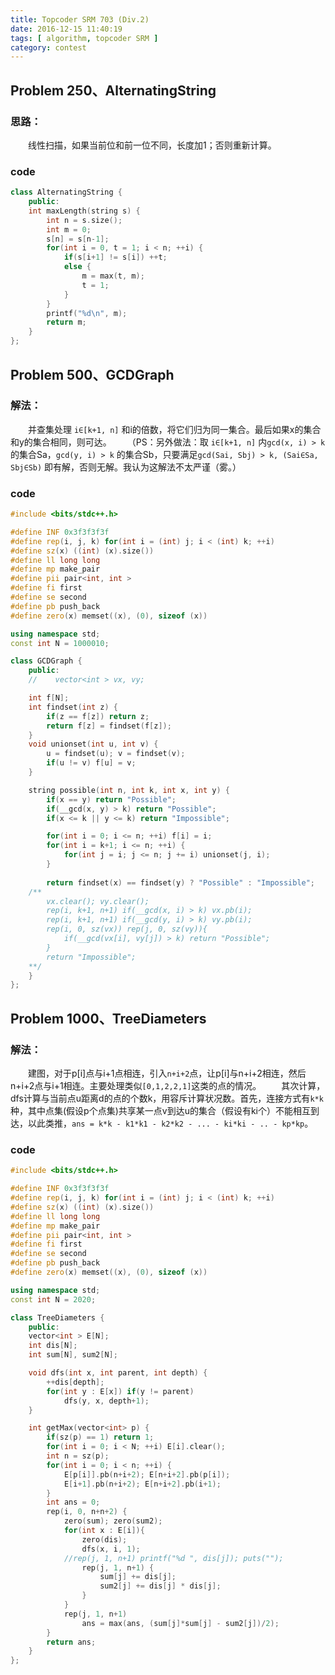 ```yaml
---
title: Topcoder SRM 703 (Div.2)
date: 2016-12-15 11:40:19
tags: [ algorithm, topcoder SRM ]
category: contest
---
```


<!-- more -->
## Problem 250、AlternatingString
### 思路：
　　线性扫描，如果当前位和前一位不同，长度加1；否则重新计算。

### code

``` cpp
class AlternatingString {
    public:
    int maxLength(string s) {
        int n = s.size();
        int m = 0;
        s[n] = s[n-1];
        for(int i = 0, t = 1; i < n; ++i) {
            if(s[i+1] != s[i]) ++t;
            else {
                m = max(t, m);
                t = 1;
            }
        }
        printf("%d\n", m);
        return m;
    }
};
```


## Problem 500、GCDGraph
### 解法：
　　并查集处理 `i∈[k+1, n]` 和i的倍数，将它们归为同一集合。最后如果x的集合和y的集合相同，则可达。 
　　（PS：另外做法：取 `i∈[k+1, n]` 内`gcd(x, i) > k` 的集合Sa，`gcd(y, i) > k` 的集合Sb，只要满足`gcd(Sai, Sbj) > k, (Sai∈Sa, Sbj∈Sb)` 即有解，否则无解。我认为这解法不太严谨（雾。）
### code

``` cpp
#include <bits/stdc++.h>

#define INF 0x3f3f3f3f
#define rep(i, j, k) for(int i = (int) j; i < (int) k; ++i)
#define sz(x) ((int) (x).size())
#define ll long long
#define mp make_pair
#define pii pair<int, int >
#define fi first
#define se second
#define pb push_back
#define zero(x) memset((x), (0), sizeof (x))

using namespace std;
const int N = 1000010;

class GCDGraph {
    public:
    //    vector<int > vx, vy;

    int f[N];
    int findset(int z) {
        if(z == f[z]) return z;
        return f[z] = findset(f[z]);
    }
    void unionset(int u, int v) {
        u = findset(u); v = findset(v);
        if(u != v) f[u] = v;
    }

    string possible(int n, int k, int x, int y) {
        if(x == y) return "Possible";
        if(__gcd(x, y) > k) return "Possible";
        if(x <= k || y <= k) return "Impossible";

        for(int i = 0; i <= n; ++i) f[i] = i;
        for(int i = k+1; i <= n; ++i) {
            for(int j = i; j <= n; j += i) unionset(j, i);
        }
        
        return findset(x) == findset(y) ? "Possible" : "Impossible";
    /**
        vx.clear(); vy.clear();
        rep(i, k+1, n+1) if(__gcd(x, i) > k) vx.pb(i);
        rep(i, k+1, n+1) if(__gcd(y, i) > k) vy.pb(i);
        rep(i, 0, sz(vx)) rep(j, 0, sz(vy)){
            if(__gcd(vx[i], vy[j]) > k) return "Possible";
        }
        return "Impossible";
    **/
    }
};

```

## Problem 1000、TreeDiameters
### 解法：
　　建图，对于p[i]点与i+1点相连，引入`n+i+2`点，让p[i]与n+i+2相连，然后n+i+2点与i+1相连。主要处理类似`[0,1,2,2,1]`这类的点的情况。
　　其次计算，dfs计算与当前点u距离d的点的个数k，用容斥计算状况数。首先，连接方式有`k*k`种，其中点集(假设p个点集)共享某一点v到达u的集合（假设有ki个）不能相互到达，以此类推，`ans = k*k - k1*k1 - k2*k2 - ... - ki*ki - .. - kp*kp`。

### code

``` cpp
#include <bits/stdc++.h>

#define INF 0x3f3f3f3f
#define rep(i, j, k) for(int i = (int) j; i < (int) k; ++i)
#define sz(x) ((int) (x).size())
#define ll long long
#define mp make_pair
#define pii pair<int, int >
#define fi first
#define se second
#define pb push_back
#define zero(x) memset((x), (0), sizeof (x))

using namespace std;
const int N = 2020;

class TreeDiameters {
    public:
    vector<int > E[N];
    int dis[N];
    int sum[N], sum2[N];

    void dfs(int x, int parent, int depth) {
        ++dis[depth];
        for(int y : E[x]) if(y != parent) 
            dfs(y, x, depth+1);
    }

    int getMax(vector<int> p) {
        if(sz(p) == 1) return 1;
        for(int i = 0; i < N; ++i) E[i].clear();
        int n = sz(p);
        for(int i = 0; i < n; ++i) {
            E[p[i]].pb(n+i+2); E[n+i+2].pb(p[i]);
            E[i+1].pb(n+i+2); E[n+i+2].pb(i+1);
        }
        int ans = 0;
        rep(i, 0, n+n+2) {
            zero(sum); zero(sum2);
            for(int x : E[i]){
                zero(dis);
                dfs(x, i, 1);
            //rep(j, 1, n+1) printf("%d ", dis[j]); puts("");
                rep(j, 1, n+1) {
                    sum[j] += dis[j];
                    sum2[j] += dis[j] * dis[j];
                }
            }
            rep(j, 1, n+1) 
                ans = max(ans, (sum[j]*sum[j] - sum2[j])/2);
        }
        return ans;
    }
};

```
